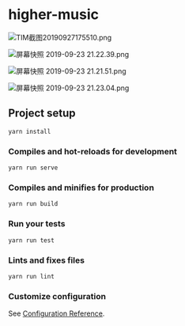 # higher-music

![TIM截图20190927175510.png](http://ww1.sinaimg.cn/large/0063MKjBly1g7e86mzipxj30ae0mjwhb.jpg)

![屏幕快照 2019-09-23 21.22.39.png](http://ww1.sinaimg.cn/large/0063MKjBly1g79ryz4ws8j32801e07wk.jpg)

![屏幕快照 2019-09-23 21.21.51.png](http://ww1.sinaimg.cn/large/0063MKjBly1g79ry8eqd8j32801e01kx.jpg)

![屏幕快照 2019-09-23 21.23.04.png](http://ww1.sinaimg.cn/large/0063MKjBly1g79rz5yoy9j30io14iqq2.jpg)


## Project setup
```
yarn install
```

### Compiles and hot-reloads for development
```
yarn run serve
```

### Compiles and minifies for production
```
yarn run build
```

### Run your tests
```
yarn run test
```

### Lints and fixes files
```
yarn run lint
```

### Customize configuration
See [Configuration Reference](https://cli.vuejs.org/config/).
